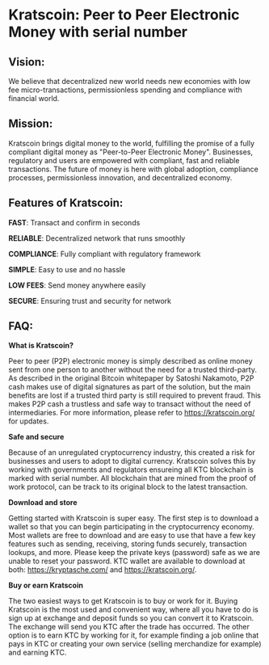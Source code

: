 # Kratscoin: Peer to Peer Electronic Money with serial number

## Vision:

We believe that decentralized new world needs new economies with low fee micro-transactions, permissionless spending and compliance with financial world. 

## Mission:

Kratscoin brings digital money to the world, fulfilling the promise of a fully compliant digital money as "Peer-to-Peer Electronic Money". Businesses, regulatory and users are empowered with compliant, fast and reliable transactions. The future of money is here with global adoption, compliance processes, permissionless innovation, and decentralized economy.

## Features of Kratscoin:

**FAST**:             Transact and confirm in seconds

**RELIABLE**:        Decentralized network that runs smoothly

**COMPLIANCE**:    Fully compliant with regulatory framework

**SIMPLE**:            Easy to use and no hassle

**LOW FEES**:        Send money anywhere easily

**SECURE**:         Ensuring trust and security for network


## FAQ:

**What is Kratscoin?**

Peer to peer (P2P) electronic money is simply described as online money sent from one person to another without the need for a trusted third-party. As described in the original Bitcoin whitepaper by Satoshi Nakamoto, P2P cash makes use of digital signatures as part of the solution, but the main benefits are lost if a trusted third party is still required to prevent fraud. This makes P2P cash a trustless and safe way to transact without the need of intermediaries. For more information, please refer to https://kratscoin.org/ for updates.

**Safe and secure**

Because of an unregulated cryptocurrency industry, this created a risk for businesses and users to adopt to digital currency. Kratscoin solves this by working with governments and regulators ensureing all KTC blockchain is marked with serial number. All blockchain that are mined from the proof of work protocol, can be track to its original block to the latest transaction.

**Download and store**

Getting started with Kratscoin is super easy. The first step is to download a wallet so that you can begin participating in the cryptocurrency economy. Most wallets are free to download and are easy to use that have a few key features such as sending, receiving, storing funds securely, transaction lookups, and more. Please keep the private keys (password) safe as we are unable to reset your password. KTC wallet are available to download at both: https://kryptasche.com/ and https://kratscoin.org/.

**Buy or earn Kratscoin**

The two easiest ways to get Kratscoin is to buy or work for it. Buying Kratscoin is the most used and convenient way, where all you have to do is sign up at exchange and deposit funds so you can convert it to Kratscoin. The exchange will send you KTC after the trade has occurred. The other option is to earn KTC by working for it, for example finding a job online that pays in KTC or creating your own service (selling merchandize for example) and earning KTC.

